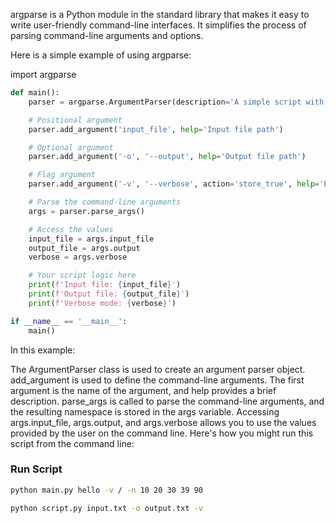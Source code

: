 argparse is a Python module in the standard library that makes it easy to write user-friendly command-line interfaces. It simplifies the process of parsing command-line arguments and options.

Here is a simple example of using argparse:


import argparse
```python
def main():
    parser = argparse.ArgumentParser(description='A simple script with command-line arguments.')

    # Positional argument
    parser.add_argument('input_file', help='Input file path')

    # Optional argument
    parser.add_argument('-o', '--output', help='Output file path')

    # Flag argument
    parser.add_argument('-v', '--verbose', action='store_true', help='Enable verbose mode')

    # Parse the command-line arguments
    args = parser.parse_args()

    # Access the values
    input_file = args.input_file
    output_file = args.output
    verbose = args.verbose

    # Your script logic here
    print(f'Input file: {input_file}')
    print(f'Output file: {output_file}')
    print(f'Verbose mode: {verbose}')

if __name__ == '__main__':
    main()
```
In this example:

The ArgumentParser class is used to create an argument parser object.
add_argument is used to define the command-line arguments. The first argument is the name of the argument, and help provides a brief description.
parse_args is called to parse the command-line arguments, and the resulting namespace is stored in the args variable.
Accessing args.input_file, args.output, and args.verbose allows you to use the values provided by the user on the command line.
Here's how you might run this script from the command line:


### Run Script
```bash
python main.py hello -v / -n 10 20 30 39 90
```
```bash
python script.py input.txt -o output.txt -v
```
